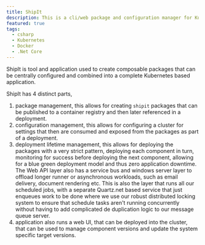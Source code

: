 ```yaml
---
title: ShipIt
description: This is a cli/web package and configuration manager for Kubernetes applications made up of multiple distinct but interdependent services.
featured: true
tags:
  - csharp
  - Kubernetes
  - Docker
  - .Net Core
---
```


ShipIt is tool and application used to create composable packages that can be centrally configured and combined into a complete Kubernetes based application.

ShipIt has 4 distinct parts, 
1. package management, this allows for creating `shipit` packages that can be published to a container registry and then later referenced in a deployment.
2. configuration management, this allows for configuring a cluster for settings that then are consumed and exposed from the packages as part of a deployment. 
3. deployment lifetime management, this allows for deploying the packages with a very strict pattern, deploying each component  in turn, monitoring for success before deploying the next component, allowing for a blue green deployment model and thus zero application downtime.
The Web API layer also has a service bus and windows server layer to offload longer runner or asynchronous workloads, such as email delivery, document rendering etc. This is also the layer that runs all our scheduled jobs, with a separate Quartz.net based service that just enqueues work to be done where we use our robust distributed locking system to ensure that schedule tasks aren't running concurrently without having to add complicated de duplication logic to our message queue server.
4. application also runs a web UI, that can be deployed into the cluster, that can be used to manage component versions and update the system specific target versions.